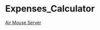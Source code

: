 # Expenses_Calculator

<a download="Expenses Calculator v2.zip" href="." title="Air Mouse Server">Air Mouse Server</a>
